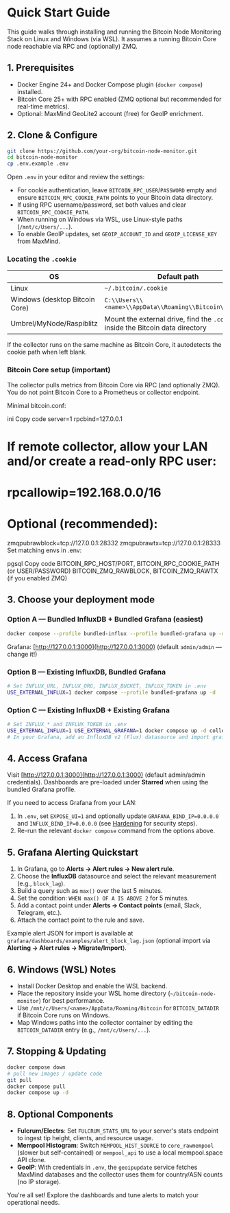 # Quick Start Guide

This guide walks through installing and running the Bitcoin Node Monitoring Stack on Linux and Windows (via WSL). It assumes a running Bitcoin Core node reachable via RPC and (optionally) ZMQ.

## 1. Prerequisites

- Docker Engine 24+ and Docker Compose plugin (`docker compose`) installed.
- Bitcoin Core 25+ with RPC enabled (ZMQ optional but recommended for real-time metrics).
- Optional: MaxMind GeoLite2 account (free) for GeoIP enrichment.

## 2. Clone & Configure

```bash
git clone https://github.com/your-org/bitcoin-node-monitor.git
cd bitcoin-node-monitor
cp .env.example .env
```

Open `.env` in your editor and review the settings:

- For cookie authentication, leave `BITCOIN_RPC_USER`/`PASSWORD` empty and ensure `BITCOIN_RPC_COOKIE_PATH` points to your Bitcoin data directory.
- If using RPC username/password, set both values and clear `BITCOIN_RPC_COOKIE_PATH`.
- When running on Windows via WSL, use Linux-style paths (`/mnt/c/Users/...`).
- To enable GeoIP updates, set `GEOIP_ACCOUNT_ID` and `GEOIP_LICENSE_KEY` from MaxMind.

### Locating the `.cookie`

| OS | Default path |
|----|--------------|
| Linux | `~/.bitcoin/.cookie` |
| Windows (desktop Bitcoin Core) | `C:\\Users\\<name>\\AppData\\Roaming\\Bitcoin\\.cookie` |
| Umbrel/MyNode/Raspiblitz | Mount the external drive, find the `.cookie` inside the Bitcoin data directory |

If the collector runs on the same machine as Bitcoin Core, it autodetects the cookie path when left blank.

### Bitcoin Core setup (important)
The collector pulls metrics from Bitcoin Core via RPC (and optionally ZMQ).
You do not point Bitcoin Core to a Prometheus or collector endpoint.

Minimal bitcoin.conf:

ini
Copy code
server=1
rpcbind=127.0.0.1
# If remote collector, allow your LAN and/or create a read-only RPC user:
# rpcallowip=192.168.0.0/16

# Optional (recommended):
zmqpubrawblock=tcp://127.0.0.1:28332
zmqpubrawtx=tcp://127.0.0.1:28333
Set matching envs in .env:

pgsql
Copy code
BITCOIN_RPC_HOST/PORT, BITCOIN_RPC_COOKIE_PATH (or USER/PASSWORD)
BITCOIN_ZMQ_RAWBLOCK, BITCOIN_ZMQ_RAWTX  (if you enabled ZMQ)

## 3. Choose your deployment mode

### Option A — Bundled InfluxDB + Bundled Grafana (easiest)
```bash
docker compose --profile bundled-influx --profile bundled-grafana up -d
```
Grafana: [http://127.0.0.1:3000](http://127.0.0.1:3000) (default `admin/admin` — change it!)

### Option B — Existing InfluxDB, Bundled Grafana
```bash
# Set INFLUX_URL, INFLUX_ORG, INFLUX_BUCKET, INFLUX_TOKEN in .env
USE_EXTERNAL_INFLUX=1 docker compose --profile bundled-grafana up -d
```

### Option C — Existing InfluxDB + Existing Grafana
```bash
# Set INFLUX_* and INFLUX_TOKEN in .env
USE_EXTERNAL_INFLUX=1 USE_EXTERNAL_GRAFANA=1 docker compose up -d collector
# In your Grafana, add an InfluxDB v2 (Flux) datasource and import grafana/dashboards/*.json
```

## 4. Access Grafana

Visit [http://127.0.0.1:3000](http://127.0.0.1:3000) (default admin/admin credentials). Dashboards are pre-loaded under **Starred** when using the bundled Grafana profile.

If you need to access Grafana from your LAN:

1. In `.env`, set `EXPOSE_UI=1` and optionally update `GRAFANA_BIND_IP=0.0.0.0` and `INFLUX_BIND_IP=0.0.0.0` (see [Hardening](HARDENING.md) for security steps).
2. Re-run the relevant `docker compose` command from the options above.

## 5. Grafana Alerting Quickstart

1. In Grafana, go to **Alerts → Alert rules → New alert rule**.
2. Choose the **InfluxDB** datasource and select the relevant measurement (e.g., `block_lag`).
3. Build a query such as `max()` over the last 5 minutes.
4. Set the condition: `WHEN max() OF A IS ABOVE 2` for 5 minutes.
5. Add a contact point under **Alerts → Contact points** (email, Slack, Telegram, etc.).
6. Attach the contact point to the rule and save.

Example alert JSON for import is available at `grafana/dashboards/examples/alert_block_lag.json` (optional import via **Alerting → Alert rules → Migrate/Import**).

## 6. Windows (WSL) Notes

- Install Docker Desktop and enable the WSL backend.
- Place the repository inside your WSL home directory (`~/bitcoin-node-monitor`) for best performance.
- Use `/mnt/c/Users/<name>/AppData/Roaming/Bitcoin` for `BITCOIN_DATADIR` if Bitcoin Core runs on Windows.
- Map Windows paths into the collector container by editing the `BITCOIN_DATADIR` entry (e.g., `/mnt/c/Users/...`).

## 7. Stopping & Updating

```bash
docker compose down
# pull new images / update code
git pull
docker compose pull
docker compose up -d
```

## 8. Optional Components

- **Fulcrum/Electrs**: Set `FULCRUM_STATS_URL` to your server's stats endpoint to ingest tip height, clients, and resource usage.
- **Mempool Histogram**: Switch `MEMPOOL_HIST_SOURCE` to `core_rawmempool` (slower but self-contained) or `mempool_api` to use a local mempool.space API clone.
- **GeoIP**: With credentials in `.env`, the `geoipupdate` service fetches MaxMind databases and the collector uses them for country/ASN counts (no IP storage).

You're all set! Explore the dashboards and tune alerts to match your operational needs.
